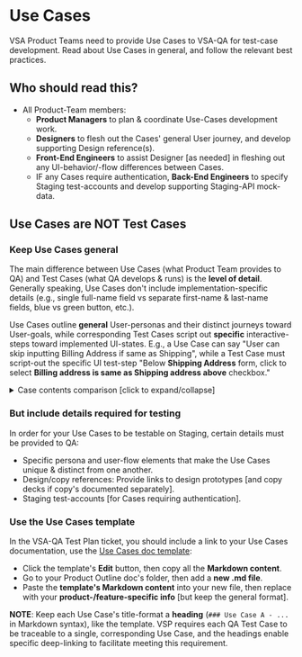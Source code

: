# Use Cases

VSA Product Teams need to provide Use Cases to VSA-QA for test-case development.  Read about Use Cases in general, and follow the relevant best practices.

## Who should read this?

- All Product-Team members:
  - **Product Managers** to plan & coordinate Use-Cases development work.
  - **Designers** to flesh out the Cases' general User journey, and develop supporting Design reference(s).
  - **Front-End Engineers** to assist Designer [as needed] in fleshing out any UI-behavior/-flow differences between Cases.
  - IF any Cases require authentication, **Back-End Engineers** to specify Staging test-accounts and develop supporting Staging-API mock-data.

## Use Cases are NOT Test Cases

### Keep Use Cases general

The main difference between Use Cases (what Product Team provides to QA) and Test Cases (what QA develops & runs) is the **level of detail**.  Generally speaking, Use Cases don't include implementation-specific details (e.g., single full-name field vs separate first-name & last-name fields, blue vs green button, etc.).

Use Cases outline **general** User-personas and their distinct journeys toward User-goals, while corresponding Test Cases script out **specific** interactive-steps toward implemented UI-states.  E.g., a Use Case can say "User can skip inputting Billing Address if same as Shipping", while a Test Case must script-out the specific UI test-step "Below **Shipping Address** form, click to select **Billing address is same as Shipping address above** checkbox."

<details>
  <summary>Case contents comparison [click to expand/collapse]</summary>

| Use Cases      | Test Cases       |
| --------------- | --------------- |
| **General persona/scenario descriptions**. E.g: "Authenticated LOA3 user", "On Profile page" | **Specific test preconditions**. E.g: "Signed in as `user@example.com` (John Doe)", "On https://example.com/profile" |
| **General task descriptions**. E.g: "Changes his/her Direct Deposit bank account." | **Specific system interactions**. E.g: "On update form, edit Routing number, Account type, and Account number, then click Submit." |
| **General task outcomes**. E.g: "User sees his/her bank info has been updated." | **Specific test results**. E.g: "Browser displays edited Routing number, Bank name, Account number.  Content/layout matches [this copy-deck/design-screen]."  |

</details>



### But include details required for testing

In order for your Use Cases to be testable on Staging, certain details must be provided to QA:

- Specific persona and user-flow elements that make the Use Cases unique & distinct from one another.
- Design/copy references: Provide links to design prototypes [and copy decks if copy's documented separately].
- Staging test-accounts [for Cases requiring authentication].

### Use the Use Cases template

In the VSA-QA Test Plan ticket, you should include a link to your Use Cases documentation, use the [Use Cases doc template][use-cases-template]:

- Click the template's **Edit** button, then copy all the **Markdown content**.
- Go to your Product Outline doc's folder, then add a **new .md file**.
- Paste the **template's Markdown content** into your new file, then replace with your **product-/feature-specific info** [but keep the general format].

**NOTE**: Keep each Use Case's title-format a **heading** (`### Use Case A - ...` in Markdown syntax), like the template.  VSP requires each QA Test Case to be traceable to a single, corresponding Use Case, and the headings enable specific deep-linking to facilitate meeting this requirement.


[use-cases-template]: https://github.com/department-of-veterans-affairs/va.gov-team/blob/master/teams/vsa/design/product-use-cases-template.md
